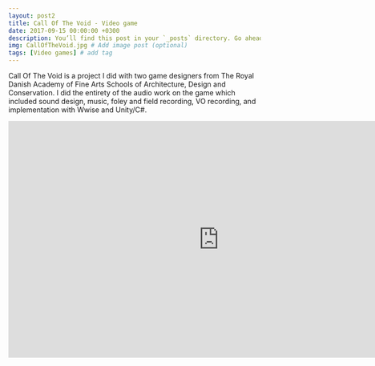 ```yaml
---
layout: post2
title: Call Of The Void - Video game
date: 2017-09-15 00:00:00 +0300
description: You’ll find this post in your `_posts` directory. Go ahead and edit it and re-build the site to see your changes. # Add post description (optional)
img: CallOfTheVoid.jpg # Add image post (optional)
tags: [Video games] # add tag
---
```



Call Of The Void is a project I did with two game designers from The Royal Danish Academy of Fine Arts Schools of Architecture, Design and Conservation. I did the entirety of the audio work on the game which included sound design, music, foley and field recording, VO recording, and implementation with Wwise and Unity/C#.

<iframe width="840" height="472.5" src="https://www.youtube.com/embed/YRGWRR0XgGg" frameborder="0" allowfullscreen></iframe>
